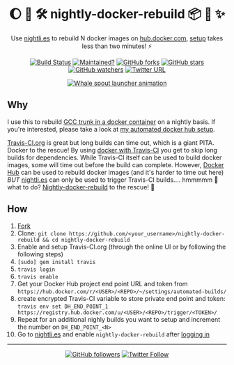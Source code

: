 <div align="center">

:moon: :whale: :hammer_and_wrench: nightly-docker-rebuild :package: :whale2: :sparkles:
=======================================================================================

Use [nightli.es] to rebuild N docker images on [hub.docker.com],
[setup] takes less than two minutes! :zap:

[![Build Status][build badge]][latest build]
[![Maintained?][maintained badge]][commit history]
[![GitHub forks][forks badge]][do fork]
[![GitHub stars][stars badge]][home]
[![GitHub watchers][watchers badge]][home]
[![Twitter URL][twitter badge]][do tweet]

[![Whale spout launcher animation][whale gif]][travis builds]

</div>

Why
---

I use this to rebuild
[GCC trunk in a docker container][GH GCC trunk in docker] on a nightly
basis. If you're interested, please take a look at
[my automated docker hub setup][Dhub GCC trunk in docker].

[Travis-CI.org](https://travis-ci.org) is great but long builds can
time out, which is a giant PITA. Docker to the rescue!  By using
[docker with Travis-CI](https://docs.travis-ci.com/user/docker/) you
get to skip long builds for dependencies.  While Travis-CI itself can
be used to build docker images, some will time out before the build
can complete. However, [Docker Hub][hub.docker.com] can be used to
rebuild docker images (and it's harder to time out here) *BUT*
[nightli.es] can only be used to trigger Travis-CI builds.... hmmmmm
:thinking: what to do?  [Nightly-docker-rebuild][home] to the rescue!
:tada:

How
---

 1. [Fork][do fork]
 1. Clone: `git clone
    https://github.com/<your_username>/nightly-docker-rebuild && cd
    nightly-docker-rebuild`
 1. Enable and setup Travis-CI.org (through the online UI or by
    following the following steps)
 1. `[sudo] gem install travis`
 1. `travis login`
 1. `travis enable`
 1. Get your Docker Hub project end point URL and token from
    `https://hub.docker.com/r/<USER>/<REPO>/~/settings/automated-builds/`
 1. create encrypted Travis-CI variable to store private end point and
    token: `travis env set DH_END_POINT_1
    https://registry.hub.docker.com/u/<USER>/<REPO>/trigger/<TOKEN>/`
 1. Repeat for an additional nighly builds you want to setup and
    increment the number on `DH_END_POINT_<N>`
 1. Go to [nightli.es] and enable `nightly-docker-rebuild` after
    [logging in][nightli.es login]

---

<div align="center">

[![GitHub followers][GH followers badge]][GH profile]
[![Twitter Follow][twitter followers badge]][do follow me on twitter]

</div>

[nightli.es]: https://nightli.es
[nightli.es login]: https://nightli.es/login
[hub.docker.com]: https://hub.docker.com
[GH GCC trunk in docker]: https://github.com/zbeekman/nightly-gcc-trunk-docker-image
[setup]: #how
[whale gif]: http://i.giphy.com/4AC11GmQzFVKg.gif "Whale spout launcher animation"
[travis builds]: https://travis-ci.org/zbeekman/nightly-docker-rebuild/builds "history of builds on Travis-CI"
[build badge]: https://api.travis-ci.org/zbeekman/nightly-docker-rebuild.svg?branch=master
[latest build]: https://travis-ci.org/zbeekman/nightly-docker-rebuild
[maintained badge]: https://img.shields.io/maintenance/yes/2018.svg
[commit history]: https://github.com/zbeekman/nightly-docker-rebuild/commits/master
[forks badge]: https://img.shields.io/github/forks/zbeekman/nightly-docker-rebuild.svg?style=social&label=Fork
[do fork]: https://github.com/zbeekman/nightly-docker-rebuild/fork
[stars badge]: https://img.shields.io/github/stars/zbeekman/nightly-docker-rebuild.svg?style=social&label=Star
[home]: https://github.com/zbeekman/nightly-docker-rebuild
[watchers badge]: https://img.shields.io/github/watchers/zbeekman/nightly-docker-rebuild.svg?style=social&label=Watch
[twitter badge]: https://img.shields.io/twitter/url/http/shields.io.svg?style=social
[do tweet]: https://twitter.com/intent/tweet?hashtags=nightly%2Cdocker%2Cbuild&related=docker%2Ctravisci&text=Rebuild%20your%20docker%20images%20on%20a%20nightly%20basis%21&url=https%3A//github.com/zbeekman/nightly-docker-rebuild&via=zbeekman
[GH followers badge]: https://img.shields.io/github/followers/zbeekman.svg?style=social&label=Follow
[GH profile]: https://github.com/zbeekman
[twitter followers badge]: https://img.shields.io/twitter/follow/zbeekman.svg?style=social&label=Follow
[do follow me on twitter]: https://twitter.com/intent/follow?screen_name=zbeekman
[Dhub GCC trunk in docker]: https://hub.docker.com/r/zbeekman/nightly-gcc-trunk-docker-image/
